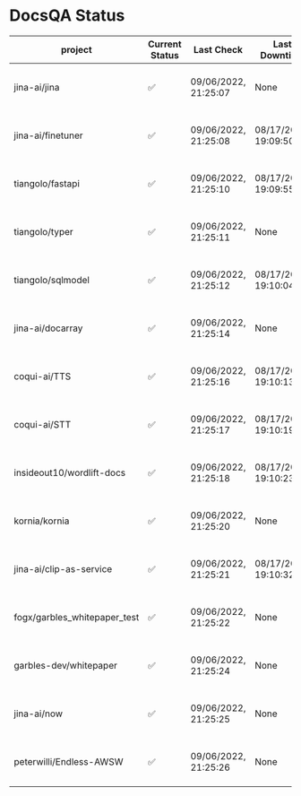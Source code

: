 # DocsQA Status

|          project           |Current Status|     Last Check     |   Last Downtime    |              % Uptime              |
|----------------------------|--------------|--------------------|--------------------|------------------------------------|
|jina-ai/jina                |✅            |09/06/2022, 21:25:07|None                |100.000 (since 08/29/2022, 11:24:14)|
|jina-ai/finetuner           |✅            |09/06/2022, 21:25:08|08/17/2022, 19:09:50|98.663 (since 08/15/2022, 07:09:42) |
|tiangolo/fastapi            |✅            |09/06/2022, 21:25:10|08/17/2022, 19:09:55|98.833 (since 08/15/2022, 07:09:42) |
|tiangolo/typer              |✅            |09/06/2022, 21:25:11|None                |100.000 (since 09/05/2022, 23:29:05)|
|tiangolo/sqlmodel           |✅            |09/06/2022, 21:25:12|08/17/2022, 19:10:04|94.468 (since 08/15/2022, 07:09:42) |
|jina-ai/docarray            |✅            |09/06/2022, 21:25:14|None                |99.723 (since 08/24/2022, 01:39:12) |
|coqui-ai/TTS                |✅            |09/06/2022, 21:25:16|08/17/2022, 19:10:13|99.818 (since 08/15/2022, 07:09:42) |
|coqui-ai/STT                |✅            |09/06/2022, 21:25:17|08/17/2022, 19:10:19|96.849 (since 08/15/2022, 07:09:42) |
|insideout10/wordlift-docs   |✅            |09/06/2022, 21:25:18|08/17/2022, 19:10:23|96.691 (since 08/15/2022, 07:09:42) |
|kornia/kornia               |✅            |09/06/2022, 21:25:20|None                |99.476 (since 08/30/2022, 13:49:49) |
|jina-ai/clip-as-service     |✅            |09/06/2022, 21:25:21|08/17/2022, 19:10:32|99.819 (since 08/15/2022, 07:09:42) |
|fogx/garbles_whitepaper_test|✅            |09/06/2022, 21:25:22|None                |100.000 (since 09/05/2022, 12:53:01)|
|garbles-dev/whitepaper      |✅            |09/06/2022, 21:25:24|None                |99.594 (since 08/24/2022, 01:39:12) |
|jina-ai/now                 |✅            |09/06/2022, 21:25:25|None                |100.000 (since 08/24/2022, 01:39:12)|
|peterwilli/Endless-AWSW     |✅            |09/06/2022, 21:25:26|None                |100.000 (since 09/05/2022, 08:33:35)|
